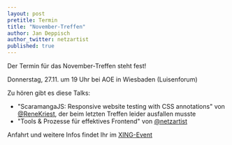 ```yaml
---
layout: post
pretitle: Termin
title: "November-Treffen"
author: Jan Deppisch
author_twitter: netzartist
published: true
---
```


Der Termin für das November-Treffen steht fest!

Donnerstag, 27.11. um 19 Uhr bei AOE in Wiesbaden (Luisenforum)

Zu hören gibt es diese Talks:

* "ScaramangaJS: Responsive website testing with CSS annotations" von [@ReneKriest](http://twitter.com/ReneKriest), der beim letzten Treffen leider ausfallen musste
* "Tools & Prozesse für effektives Frontend" von [@netzartist](http://twitter.com/netzartist)

Anfahrt und weitere Infos findet Ihr im [XING-Event](https://www.xing.com/events/november-treffen-frontend-usergroup-rheinmain-1464422)
